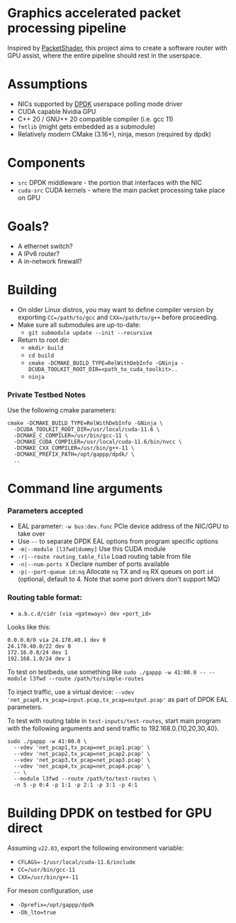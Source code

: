 # Graphics accelerated packet processing pipeline

Inspired by [PacketShader](https://dl.acm.org/doi/10.1145/1851275.1851207), this project aims to create a software router with GPU assist, where the entire pipeline should rest in the userspace.

# Assumptions

* NICs supported by [DPDK](https://github.com/DPDK/dpdk) userspace polling mode driver
* CUDA capable Nvidia GPU
* C++ 20 / GNU++ 20 compatible compiler (i.e. gcc 11)
* `fmtlib` (might gets embedded as a submodule)
* Relatively modern CMake (3.16+), ninja, meson (required by dpdk)

# Components

* `src` DPDK middleware - the portion that interfaces with the NIC
* `cuda-src` CUDA kernels - where the main packet processing take place on GPU

# Goals?

* A ethernet switch?
* A IPv6 router?
* A in-network firewall?

# Building

* On older Linux distros, you may want to define compiler version by exporting `CC=/path/to/gcc` and `CXX=/path/to/g++` before proceeding.
* Make sure all submodules are up-to-date:
  - `git submodule update --init --recursive`
* Return to root dir:
  - `mkdir build`
  - `cd build`
  - `cmake -DCMAKE_BUILD_TYPE=RelWithDebInfo -GNinja -DCUDA_TOOLKIT_ROOT_DIR=<path_to_cuda_toolkit>..`
  - `ninja`

### Private Testbed Notes

Use the following cmake parameters:

```
cmake -DCMAKE_BUILD_TYPE=RelWithDebInfo -GNinja \
  -DCUDA_TOOLKIT_ROOT_DIR=/usr/local/cuda-11.6 \
  -DCMAKE_C_COMPILER=/usr/bin/gcc-11 \
  -DCMAKE_CUDA_COMPILER=/usr/local/cuda-11.6/bin/nvcc \
  -DCMAKE_CXX_COMPILER=/usr/bin/g++-11 \
  -DCMAKE_PREFIX_PATH=/opt/gappp/dpdk/ \
  ..
```

# Command line arguments

### Parameters accepted
- EAL parameter: `-w bus:dev.func` PCIe device address of the NIC/GPU to take over
- Use `--` to separate DPDK EAL options from program specific options
- `-m|--module [l3fwd|dummy]` Use this CUDA module
- `-r|--route routing_table_file` Load routing table from file
- `-n|--num-ports X` Declare number of ports available
- `-p|--port-queue id:nq` Allocate `nq` TX and `nq` RX queues on port `id` (optional, default to 4. Note that some port drivers don't support MQ)

### Routing table format:
- `a.b.c.d/cidr (via <gateway>) dev <port_id>`

Looks like this:

```
0.0.0.0/0 via 24.178.40.1 dev 0
24.178.40.0/22 dev 0
172.16.0.0/24 dev 1
192.168.1.0/24 dev 1
```

To test on testbeds, use something like `sudo ./gappp -w 41:00.0 -- --module l3fwd --route /path/to/simple-routes`

To inject traffic, use a virtual device: `--vdev 'net_pcap0,rx_pcap=input.pcap,tx_pcap=output.pcap'` as part of DPDK EAL parameters.

To test with routing table in `test-inputs/test-routes`, start main program with the following arguments and send traffic to 192.168.0.{10,20,30,40}.

```
sudo ./gappp -w 41:00.0 \
  --vdev 'net_pcap1,tx_pcap=net_pcap1.pcap' \
  --vdev 'net_pcap2,tx_pcap=net_pcap2.pcap' \
  --vdev 'net_pcap3,tx_pcap=net_pcap3.pcap' \
  --vdev 'net_pcap4,tx_pcap=net_pcap4.pcap' \
  -- \
  --module l3fwd --route /path/to/test-routes \
  -n 5 -p 0:4 -p 1:1 -p 2:1 -p 3:1 -p 4:1
```

# Building DPDK on testbed for GPU direct

Assuming `v22.03`, export the following environment variable:

- `CFLAGS=-I/usr/local/cuda-11.6/include`
- `CC=/usr/bin/gcc-11`
- `CXX=/usr/bin/g++-11`

For meson configuration, use

- `-Dprefix=/opt/gappp/dpdk`
- `-Db_lto=true`